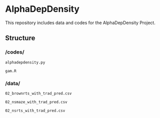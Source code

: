 # AlphaDepDensity

This repository includes data and codes for the AlphaDepDensity Project.

## Structure

### /codes/
    
    alphadepdensity.py
    
    gam.R

### /data/
    
    02_brownrts_with_trad_pred.csv
    
    02_nsmaze_with_trad_pred.csv
    
    02_nsrts_with_trad_pred.csv

